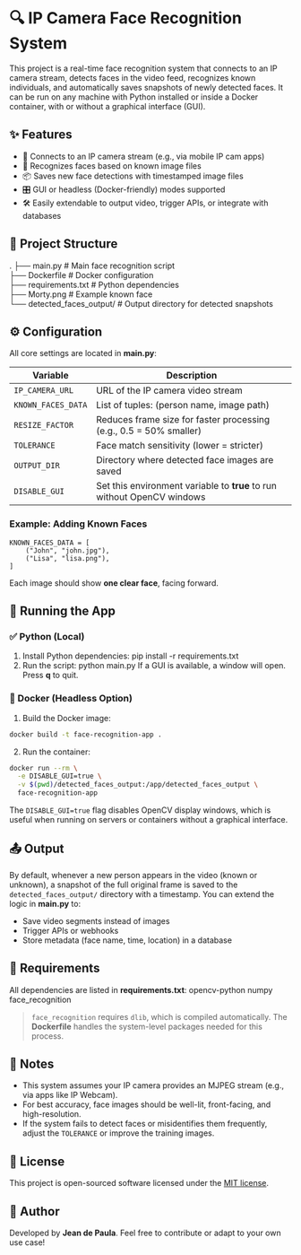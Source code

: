# 🔍 IP Camera Face Recognition System

This project is a real-time face recognition system that connects to an IP camera stream, detects faces in the video feed, recognizes known individuals, and automatically saves snapshots of newly detected faces. It can be run on any machine with Python installed or inside a Docker container, with or without a graphical interface (GUI).

## ✨ Features
- 🔗 Connects to an IP camera stream (e.g., via mobile IP cam apps)
- 🧠 Recognizes faces based on known image files
- 📦 Saves new face detections with timestamped image files
- 🎛️ GUI or headless (Docker-friendly) modes supported
- 🛠️ Easily extendable to output video, trigger APIs, or integrate with databases

## 📁 Project Structure
.
├── main.py                   # Main face recognition script  
├── Dockerfile                # Docker configuration  
├── requirements.txt          # Python dependencies  
├── Morty.png                 # Example known face  
└── detected_faces_output/    # Output directory for detected snapshots  

## ⚙️ Configuration
All core settings are located in **main.py**:

| Variable           | Description                                                                 |
|--------------------|-----------------------------------------------------------------------------|
| `IP_CAMERA_URL`    | URL of the IP camera video stream                                           |
| `KNOWN_FACES_DATA` | List of tuples: (person name, image path)                                   |
| `RESIZE_FACTOR`    | Reduces frame size for faster processing (e.g., 0.5 = 50% smaller)           |
| `TOLERANCE`        | Face match sensitivity (lower = stricter)                                   |
| `OUTPUT_DIR`       | Directory where detected face images are saved                              |
| `DISABLE_GUI`      | Set this environment variable to **true** to run without OpenCV windows     |

### Example: Adding Known Faces
    KNOWN_FACES_DATA = [
        ("John", "john.jpg"),
        ("Lisa", "lisa.png"),
    ]
Each image should show **one clear face**, facing forward.

## 🚀 Running the App

### ✅ Python (Local)
1. Install Python dependencies:
    pip install -r requirements.txt
2. Run the script:
    python main.py
If a GUI is available, a window will open. Press **q** to quit.

### 🐳 Docker (Headless Option)

1. Build the Docker image:
```bash
docker build -t face-recognition-app .
```

2. Run the container:
```bash
docker run --rm \
  -e DISABLE_GUI=true \
  -v $(pwd)/detected_faces_output:/app/detected_faces_output \
  face-recognition-app
```

The `DISABLE_GUI=true` flag disables OpenCV display windows, which is useful when running on servers or containers without a graphical interface.


## 📤 Output
By default, whenever a new person appears in the video (known or unknown), a snapshot of the full original frame is saved to the `detected_faces_output/` directory with a timestamp. You can extend the logic in **main.py** to:
- Save video segments instead of images
- Trigger APIs or webhooks
- Store metadata (face name, time, location) in a database

## 🧰 Requirements
All dependencies are listed in **requirements.txt**:
    opencv-python
    numpy
    face_recognition

> `face_recognition` requires `dlib`, which is compiled automatically. The **Dockerfile** handles the system-level packages needed for this process.

## 🔧 Notes
- This system assumes your IP camera provides an MJPEG stream (e.g., via apps like IP Webcam).
- For best accuracy, face images should be well-lit, front-facing, and high-resolution.
- If the system fails to detect faces or misidentifies them frequently, adjust the `TOLERANCE` or improve the training images.

## 📄 License
This project is open-sourced software licensed under the [MIT license](LICENSE).

## 🙋 Author
Developed by **Jean de Paula**. Feel free to contribute or adapt to your own use case!
